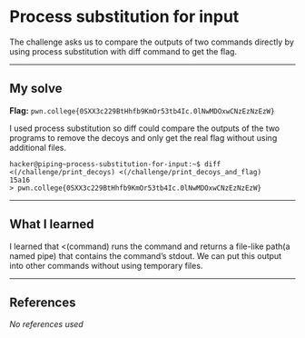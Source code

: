 # Process substitution for input
The challenge asks us to compare the outputs of two commands directly by using process substitution with diff command to get the flag.
***

## My solve
**Flag:** `pwn.college{0SXX3c229BtHhfb9KmOr53tb4Ic.0lNwMDOxwCNzEzNzEzW}`

I used process substitution so diff could compare the outputs of the two programs to remove the decoys and only get the real flag without using additional files.
```
hacker@piping~process-substitution-for-input:~$ diff <(/challenge/print_decoys) <(/challenge/print_decoys_and_flag)
15a16
> pwn.college{0SXX3c229BtHhfb9KmOr53tb4Ic.0lNwMDOxwCNzEzNzEzW}
```

***

## What I learned
I learned that <(command) runs the command and returns a file-like path(a named pipe) that contains the command’s stdout. We can put this output into other commands without using temporary files.

***

## References 
*No references used*